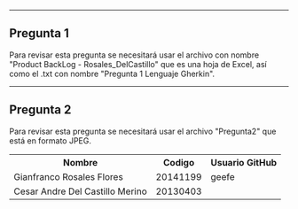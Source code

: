 
<table><tr><th>Nombre</th><th>Codigo</th><th>Usuario GitHub</th></tr><tr><tr>
<td>Gianfranco Rosales Flores</td><td>20141199</td><td>geefe</td> </tr>
<tr><td>Cesar Andre Del Castillo Merino</td><td>20130403</td></tr>

<hr> </hr>

<h2> Pregunta 1 </h2>
<p> Para revisar esta pregunta se necesitará usar el archivo con nombre "Product BackLog - Rosales_DelCastillo" que es una hoja de Excel, así como el .txt con nombre "Pregunta 1 Lenguaje Gherkin".</p>

<hr> </hr>
<h2> Pregunta 2 </h2>
<p> Para revisar esta pregunta se necesitará usar el archivo "Pregunta2" que está en formato JPEG.</p>
